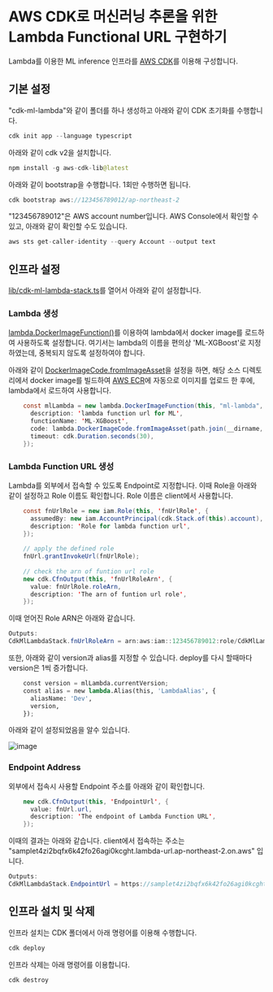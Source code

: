 # AWS CDK로 머신러닝 추론을 위한 Lambda Functional URL 구현하기

Lambda를 이용한 ML inference 인프라를 [AWS CDK](https://github.com/kyopark2014/technical-summary/blob/main/cdk-introduction.md)를 이용해 구성합니다.

## 기본 설정

"cdk-ml-lambda"와 같이 폴더를 하나 생성하고 아래와 같이 CDK 초기화를 수행합니다. 

```java
cdk init app --language typescript
```

아래와 같이 cdk v2을 설치합니다. 

```java
npm install -g aws-cdk-lib@latest
```

아래와 같이 bootstrap을 수행합니다. 1회만 수행하면 됩니다. 

```java
cdk bootstrap aws://123456789012/ap-northeast-2
```

"123456789012"은 AWS account number입니다. AWS Console에서 확인할 수 있고, 아래와 같이 확인할 수도 있습니다. 

```java
aws sts get-caller-identity --query Account --output text
```

## 인프라 설정

[lib/cdk-ml-lambda-stack.ts](https://github.com/kyopark2014/lambda-with-ML-container/blob/main/cdk-ml-lambda/lib/cdk-ml-lambda-stack.ts)를 열어서 아래와 같이 설정합니다. 

### Lambda 생성

[lambda.DockerImageFunction()](https://docs.aws.amazon.com/cdk/api/v1/docs/@aws-cdk_aws-lambda.DockerImageFunction.html)를 이용하여 lambda에서 docker image를 로드하여 사용하도록 설정합니다. 여기서는 lambda의 이름을 편의상 'ML-XGBoost'로 지정하였는데, 중복되지 않도록 설정하여야 합니다. 

아래와 같이 [DockerImageCode.fromImageAsset](https://docs.aws.amazon.com/cdk/api/v1/docs/@aws-cdk_aws-lambda.DockerImageCode.html)을 설정을 하면, 해당 소스 디렉토리에서 docker image를 빌드하여 [AWS ECR](https://ap-northeast-2.console.aws.amazon.com/ecr/repositories?region=ap-northeast-2)에 자동으로 이미지를 업로드 한 후에, lambda에서 로드하여 사용합니다.  

```java
    const mlLambda = new lambda.DockerImageFunction(this, "ml-lambda", {
      description: 'lambda function url for ML',
      functionName: 'ML-XGBoost',
      code: lambda.DockerImageCode.fromImageAsset(path.join(__dirname, '../../src')),
      timeout: cdk.Duration.seconds(30),
    }); 
```    

### Lambda Function URL 생성

Lambda를 외부에서 접속할 수 있도록 Endpoint로 지정합니다. 이때 Role을 아래와 같이 설정하고 Role 이름도 확인합니다. Role 이름은 client에서 사용합니다.  

```java
    const fnUrlRole = new iam.Role(this, 'fnUrlRole', {
      assumedBy: new iam.AccountPrincipal(cdk.Stack.of(this).account),
      description: 'Role for lambda function url',
    });  
    
    // apply the defined role
    fnUrl.grantInvokeUrl(fnUrlRole);
    
    // check the arn of funtion url role
    new cdk.CfnOutput(this, 'fnUrlRoleArn', {
      value: fnUrlRole.roleArn,
      description: 'The arn of funtion url role',
    });      
```    

이때 얻어진 Role ARN은 아래와 같습니다.

```java
Outputs:
CdkMlLambdaStack.fnUrlRoleArn = arn:aws:iam::123456789012:role/CdkMlLambdaStack-fnUrlRoleF3FB2EB9-1H0ZW8VRW5AM3
```

또한, 아래와 같이 version과 alias를 지정할 수 있습니다. deploy를 다시 할때마다 version은 1씩 증가합니다. 

```python
    const version = mlLambda.currentVersion;
    const alias = new lambda.Alias(this, 'LambdaAlias', {
      aliasName: 'Dev',
      version,
    });
```    

아래와 같이 설정되었음을 알수 있습니다.

![image](https://user-images.githubusercontent.com/52392004/200200515-68d6a553-cedf-48c7-9845-b64e6c6948b1.png)


### Endpoint Address

외부에서 접속시 사용할 Endpoint 주소를 아래와 같이 확인합니다. 

```java
    new cdk.CfnOutput(this, 'EndpointUrl', {
      value: fnUrl.url,
      description: 'The endpoint of Lambda Function URL',
    });
```    


이때의 결과는 아래와 같습니다. client에서 접속하는 주소는 "samplet4zi2bqfx6k42fo26agi0kcght.lambda-url.ap-northeast-2.on.aws" 입니다.

```java
Outputs:
CdkMlLambdaStack.EndpointUrl = https://samplet4zi2bqfx6k42fo26agi0kcght.lambda-url.ap-northeast-2.on.aws/
```

## 인프라 설치 및 삭제

인프라 설치는 CDK 폴더에서 아래 명령어를 이용해 수행합니다. 

```java
cdk deploy
```

인프라 삭제는 아래 명령어를 이용합니다. 

```java
cdk destroy
```
